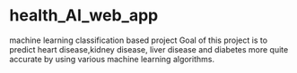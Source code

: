 # health_AI_web_app
machine learning classification based project
Goal of this project is to predict heart disease,kidney disease, liver disease and diabetes more quite accurate by using various machine learning algorithms.

